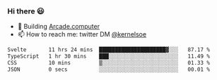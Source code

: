 ### Hi there 😃

- 🔨 Building [Arcade.computer](https://arcade.computer)
- 📫 How to reach me: twitter DM [@kernelsoe](https://twitter.com/kernelsoe)

<!--START_SECTION:waka-->

```txt
Svelte       11 hrs 24 mins  █████████████████████▓░░░   87.17 %
TypeScript   1 hr 30 mins    ███░░░░░░░░░░░░░░░░░░░░░░   11.49 %
CSS          10 mins         ▒░░░░░░░░░░░░░░░░░░░░░░░░   01.33 %
JSON         0 secs          ░░░░░░░░░░░░░░░░░░░░░░░░░   00.01 %
```

<!--END_SECTION:waka-->
